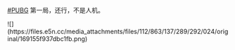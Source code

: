 <p><a href="https://e5n.cc/tags/PUBG" class="mention hashtag" rel="tag">#<span>PUBG</span></a> 第一局，还行，不是人机。</p>
![](https://files.e5n.cc/media_attachments/files/112/863/137/289/292/024/original/169155f937dbc1fb.png)